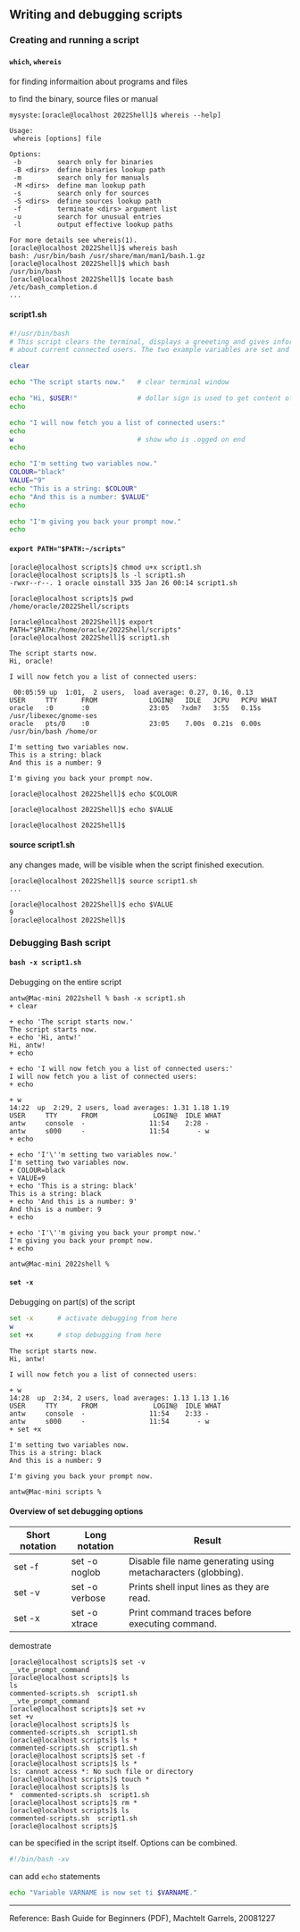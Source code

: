 ## Writing and debugging scripts

### Creating and running a script
#### `which`, `whereis`
for finding informaition about programs and files

to find the binary, source files or manual 
``` console
mysyste:[oracle@localhost 2022Shell]$ whereis --help]

Usage:
 whereis [options] file

Options:
 -b         search only for binaries
 -B <dirs>  define binaries lookup path
 -m         search only for manuals
 -M <dirs>  define man lookup path
 -s         search only for sources
 -S <dirs>  define sources lookup path
 -f         terminate <dirs> argument list
 -u         search for unusual entries
 -l         output effective lookup paths

For more details see whereis(1).
[oracle@localhost 2022Shell]$ whereis bash
bash: /usr/bin/bash /usr/share/man/man1/bash.1.gz
[oracle@localhost 2022Shell]$ which bash
/usr/bin/bash
[oracle@localhost 2022Shell]$ locate bash
/etc/bash_completion.d
...
```
#### script1.sh
```sh
#!/usr/bin/bash
# This script clears the terminal, displays a greeeting and gives information
# about current connected users. The two example variables are set and displayed.

clear

echo "The script starts now."   # clear terminal window

echo "Hi, $USER!"               # dollar sign is used to get content of variable
echo

echo "I will now fetch you a list of connected users:"
echo
w                               # show who is .ogged on end
echo

echo "I'm setting two variables now."
COLOUR="black"
VALUE="9"
echo "This is a string: $COLOUR"
echo "And this is a number: $VALUE"
echo

echo "I'm giving you back your prompt now."
echo
```

#### `export PATH="$PATH:~/scripts"`
``` console
[oracle@localhost scripts]$ chmod u+x script1.sh
[oracle@localhost scripts]$ ls -l script1.sh
-rwxr--r--. 1 oracle oinstall 335 Jan 26 00:14 script1.sh

[oracle@localhost scripts]$ pwd
/home/oracle/2022Shell/scripts

[oracle@localhost 2022Shell]$ export PATH="$PATH:/home/oracle/2022Shell/scripts"
[oracle@localhost 2022Shell]$ script1.sh

The script starts now.
Hi, oracle!

I will now fetch you a list of connected users:

 00:05:59 up  1:01,  2 users,  load average: 0.27, 0.16, 0.13
USER     TTY      FROM             LOGIN@   IDLE   JCPU   PCPU WHAT
oracle   :0       :0               23:05   ?xdm?   3:55   0.15s /usr/libexec/gnome-ses
oracle   pts/0    :0               23:05    7.00s  0.21s  0.00s /usr/bin/bash /home/or

I'm setting two variables now.
This is a string: black
And this is a number: 9

I'm giving you back your prompt now.

[oracle@localhost 2022Shell]$ echo $COLOUR

[oracle@localhost 2022Shell]$ echo $VALUE

[oracle@localhost 2022Shell]$ 
```

#### source script1.sh
any changes made, will be visible when the script finished execution.
``` console
[oracle@localhost 2022Shell]$ source script1.sh
...

[oracle@localhost 2022Shell]$ echo $VALUE
9
[oracle@localhost 2022Shell]$ 
```

### Debugging Bash script
#### `bash -x script1.sh`
Debugging on the entire script
``` console
antw@Mac-mini 2022shell % bash -x script1.sh
+ clear

+ echo 'The script starts now.'
The script starts now.
+ echo 'Hi, antw!'
Hi, antw!
+ echo

+ echo 'I will now fetch you a list of connected users:'
I will now fetch you a list of connected users:
+ echo

+ w
14:22  up  2:29, 2 users, load averages: 1.31 1.18 1.19
USER     TTY      FROM              LOGIN@  IDLE WHAT
antw     console  -                11:54    2:28 -
antw     s000     -                11:54       - w
+ echo

+ echo 'I'\''m setting two variables now.'
I'm setting two variables now.
+ COLOUR=black
+ VALUE=9
+ echo 'This is a string: black'
This is a string: black
+ echo 'And this is a number: 9'
And this is a number: 9
+ echo

+ echo 'I'\''m giving you back your prompt now.'
I'm giving you back your prompt now.
+ echo

antw@Mac-mini 2022shell % 
```
#### `set -x`
Debugging on part(s) of the script
```sh
set -x      # activate debugging from here
w
set +x      # stop debugging from here 
```
``` console
The script starts now.
Hi, antw!

I will now fetch you a list of connected users:

+ w
14:28  up  2:34, 2 users, load averages: 1.13 1.13 1.16
USER     TTY      FROM              LOGIN@  IDLE WHAT
antw     console  -                11:54    2:33 -
antw     s000     -                11:54       - w
+ set +x

I'm setting two variables now.
This is a string: black
And this is a number: 9

I'm giving you back your prompt now.

antw@Mac-mini scripts % 
```
#### Overview of set debugging options
| Short notation | Long notation | Result |
|---|---|---|
| set -f | set -o noglob | Disable file name generating using metacharacters (globbing). |
| set -v | set -o verbose | Prints shell input lines as they are read. |
| set -x | set -o xtrace | Print command traces before executing command. |

demostrate
``` console
[oracle@localhost scripts]$ set -v
__vte_prompt_command
[oracle@localhost scripts]$ ls
ls
commented-scripts.sh  script1.sh
__vte_prompt_command
[oracle@localhost scripts]$ set +v
set +v
[oracle@localhost scripts]$ ls
commented-scripts.sh  script1.sh
[oracle@localhost scripts]$ ls *
commented-scripts.sh  script1.sh
[oracle@localhost scripts]$ set -f
[oracle@localhost scripts]$ ls *
ls: cannot access *: No such file or directory
[oracle@localhost scripts]$ touch *
[oracle@localhost scripts]$ ls
*  commented-scripts.sh  script1.sh
[oracle@localhost scripts]$ rm *
[oracle@localhost scripts]$ ls
commented-scripts.sh  script1.sh
[oracle@localhost scripts]$ 
```

can be specified in the script itself. Options can be combined.
``` sh
#!/bin/bash -xv
```

can add `echo` statements
```sh
echo "Variable VARNAME is now set ti $VARNAME."
```


---
Reference: Bash Guide for Beginners (PDF), Machtelt Garrels, 20081227
